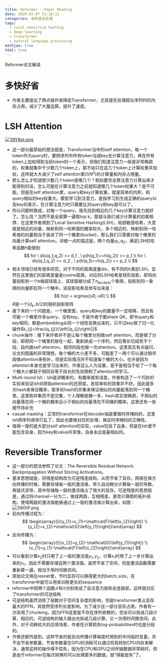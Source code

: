 ```yaml
---
title: Reformer - Paper Reading
date: 2020-02-07 21:18:11
categories: 自然语言处理
tags:
  - local sensitive hashing
  - deep learning
  - transformer
  -	natural language processing
mathjax: true
html: true
---
```


Reformer论文解读

<!--more-->

# 多快好省
-	作者主要提出了两点操作来降低Transformer，尤其是在处理超长序列时的内存占用，减少了大量运算，提升了速度。

# LSH Attention
[![39Y8pt.png](https://s2.ax1x.com/2020/02/16/39Y8pt.png)](https://imgchr.com/i/39Y8pt)
-	这一部分最原始的想法就是，Transformer当中的self attention，每一个token作为query时，要把序列中所有token当成key去计算注意力，再在所有token上加权得到当前token的一个表示，但我们知道注意力一般是非常稀疏的，权重就集中于少数几个token上，那不如只在这几个token上计算权重并加权，这样就大大减少了self attention里$O(N^2)$的计算量和内存占用量。
-	那么怎么才知道那少数几个token是哪几个？假如要完全靠注意力计算出来才能得到的话，怎么可能在计算注意力之前就知道哪几个token权重大？是不可能，但是在self attention里，query和key计算权重，就是简单的内积，和query相似的key权重大。模型学习到注意力，是指学习到生成正确的query以及key的表示，在计算注意力时只需要比对query和key就可以了。
-	所以问题转换成，对每一个query，我先找到相近的几个key计算注意力就好了。怎么找？当然不是全部算一遍取top k，那就与我们减少计算量的初衷相悖，在这里作者用到了Local Sensitive Hashing(LSH)，局部敏感哈希，大意就是相近的向量，映射到同一哈希值的概率较大，多个相近的、映射到同一哈希值的向量相当于装进了同一个桶里(bucket)，那么我们只需要对每个桶里的向量计算self attention。详细一点的描述是，两个向量$q_1,q_2$，满足LSH的哈希函数$h$能做到
	$$
	for \ dis(q_1,q_2) <= d_1 , \ p(h(q_1)==h(q_2)) >= p_1 \\
	for \ dis(q_1,q_2) >= d_2 , \ p(h(q_1)==h(q_2)) <= p_2 \\
	$$
-	相关领域已经有很多研究，对于不同的距离度量$dis$，有不同的$h$满足LSH。显然在这里我们的距离度量是cosine距离，对应的LSH哈希是球形投影，即将向量投影到一个b维超球面上，该球面被分成了$n_{buckets}$个象限，投影到同一象限的向量即在同一个桶中，该投影哈希具体写出来是：
	$$
	h(x) = argmax[xR;-xR] \\
	$$
	$R$是一个$[d_k,b/2]$的随机投影矩阵
-	接下来的一个问题是，一个桶里面，query和key的数量不一定相等，而且有可能一个桶里许多query，没有key。于是作者干脆share QK，即令query和key相同，都是embedding从同一个线性变换出来的，只不过key做了归一化操作$k_{j}=\frac{q_{j}}{\left\|q_{j}\right\|}$
-	chunk操作：接下来作者并不是让每个桶里分别做self attention，而是做了分段，即把同一个桶里的放在一起，重新排成一个序列，然后等长切成若干个段，段内做self attention，相邻的段也做一次attention。这里其实有点疑问，论文的图画的非常理想，每个桶的大小差不多，可能差了一两个可以通过相邻段做attention来弥补，但是实际情况并不知道每个桶的大小。也许是因为attention本身也是学习出来的，作者这么人为设置，是不是相当于给了一个每个桶大小都趋于相同且等于段长的先验限制了attention的学习。
-	Multi-round lsh：lsh是讲概率的，有概率就有误差，作者构造了一个巧妙的实验来验证lsh对原始attention的还原度，发现单轮的效果并不好。因此就多次hash来保证概率，取多轮hash的并集来保证相似的向量能落到同一个桶里。这里取并集而不是交集，个人理解是桶一多，hash其实很稀疏，不相似的向量落在同一个桶的概率远小于相似的向量落在不同桶的概率。这里还有一些细节待补充
-	casual masking：正常的transformer在decoder端是要做时序掩码的，这里lsh把序列顺序打乱了，因此也要做对应的处理，保证时序掩码的正确性。
-	值得一提的是大部分self attention的实现，value包括了自身，但是在lsh里不能包含自身，因为key和value共享值，自身永远是最相似的。

# Reversible Transformer
-	这一部分的想法参照了论文：The Reversible Residual Network: Backpropagation Without Storing Activations。
-	基本思想就是，将残差结构改为可逆残差结构，从而节省了显存。网络在做方向传播的时候，需要存储每一层的激活值，带入自动微分计算每一层的导数，再链式求导，其中存储每一层的激活值占了很大的显存。可逆残差的思想就是，通过将channel一分为二，做成两路，互相残差，更改计算图的拓扑结构，使得两路的激活值能够通过上一层的激活值计算出来，如图：	
	![39l0tP.png](https://s2.ax1x.com/2020/02/16/39l0tP.png)
-	前向传播过程为：
	$$
	\begin{array}{l}{y_{1}=x_{1}+\mathcal{F}\left(x_{2}\right)} \\ {y_{2}=x_{2}+\mathcal{G}\left(y_{1}\right)}\end{array}
	$$
-	反向传播为：
	$$
	\begin{array}{l}{x_{2}=y_{2}-\mathcal{G}\left(y_{1}\right)} \\ {x_{1}=y_{1}-\mathcal{F}\left(x_{2}\right)}\end{array}
	$$
-	可以看到计算$x_2$时只用了上一层的激活值$y_1,y_2$，计算$x_1$时用了上一步计算出来的$x_1$，因此不需要存储这两个激活值。虽然节省了空间，但是激活函数需要重新算一遍，相当于用时间换空间。
-	原始论文用在resnet里，节约显存可以换得更大的batch_size，在transformer中就可以用来训练更长的sequence
-	reformer中把两个函数$\mathcal{F}$和$\mathcal{G}$分别改成了自注意力层和全连接层，这样就对应了transformer的可逆结构
-	可逆结构虽然消除了层数对于空间复杂度的影响，但是transformer里占显存最大的FFN，其依然受序列长度影响，为了减少这一部分显存占用，作者有一次采用了chunking，因为FFN这里是不存在序列依赖的，完全可以拆成几段计算，相应的，可逆结构的输入输出也拆成几段计算，又一次用时间换空间。此外，对于词典较大的应用场景，作者在计算损失log-probabilities时也是分段的。
-	作者还额外提到，这样节省的是反向传播计算梯度时用到的中间临时变量，并不会节省参数量，节省参数量在GPU的消耗可以通过将其转到CPU内存来解决，通常这样的操作得不偿失，因为在CPU和GPU之间传输数据非常耗时，但是由于reformer在每次转换时可以处理更多的数据，就“得能尝失”了。